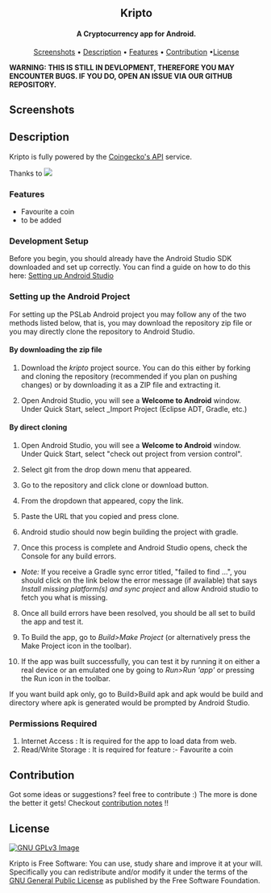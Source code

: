 ﻿<h2 align="center"><b>Kripto</b></h2>
<h4 align="center">A Cryptocurrency app for Android.</h4>
</p>
<p align="center"><a href="#screenshots">Screenshots</a> &bull; <a href="#description">Description</a> &bull; <a href="#features">Features</a> &bull; <a href="#contribution">Contribution</a> &bull;<a href="#license">License</a></p>

<b>WARNING: THIS IS STILL IN DEVLOPMENT, THEREFORE YOU MAY ENCOUNTER BUGS. IF YOU DO, OPEN AN ISSUE VIA OUR GITHUB REPOSITORY.</b>

## Screenshots


## Description

Kripto is fully powered by the <a href = "https://www.coingecko.com/api/">Coingecko's API</a> service.

Thanks to 
<a href = "https://www.coingecko.com/en"><img src = "https://static.coingecko.com/s/coingecko-logo-d13d6bcceddbb003f146b33c2f7e8193d72b93bb343d38e392897c3df3e78bdd.png"></a>


### Features

* Favourite a coin
* to be added

### Development Setup

Before you begin, you should already have the Android Studio SDK downloaded and set up correctly. You can find a guide on how to do this here: [Setting up Android Studio](http://developer.android.com/sdk/installing/index.html?pkg=studio)

### Setting up the Android Project
For setting up the PSLab Android project you may follow any of the two methods listed below, that is, you may download the repository zip file or you may directly clone the repository to Android Studio.

#### By downloading the zip file

1. Download the _kripto_ project source. You can do this either by forking and cloning the repository (recommended if you plan on pushing changes) or by downloading it as a ZIP file and extracting it.

2. Open Android Studio, you will see a **Welcome to Android** window. Under Quick Start, select _Import Project (Eclipse ADT, Gradle, etc.)

#### By direct cloning


1. Open Android Studio, you will see a **Welcome to Android** window. Under Quick Start, select "check out project from version control".

2. Select git from the drop down menu that appeared.

3. Go to the repository and click clone or download button.

4. From the dropdown that appeared, copy the link.

5. Paste the URL that you copied and press clone.

6. Android studio should now begin building the project with gradle.

7. Once this process is complete and Android Studio opens, check the Console for any build errors.

 - _Note:_ If you receive a Gradle sync error titled, "failed to find ...", you should click on the link below the error message (if available) that says _Install missing platform(s) and sync project_ and allow Android studio to fetch you what is missing.

8. Once all build errors have been resolved, you should be all set to build the app and test it.

9. To Build the app, go to _Build>Make Project_ (or alternatively press the Make Project icon in the toolbar).

10.  If the app was built successfully, you can test it by running it on either a real device or an emulated one by going to _Run>Run 'app'_ or pressing the Run icon in the toolbar.

If you want build apk only, go to Build>Build apk and apk would be build and directory where apk is generated would be prompted by Android Studio.

### Permissions Required

1. Internet Access : It is required for the app to load data from web.
2. Read/Write Storage : It is required for feature :- Favourite a coin
## Contribution
Got some ideas or suggestions? feel free to contribute :)
The more is done the better it gets!
Checkout [contribution notes](.github/CONTRIBUTING.md) !!


## License
[![GNU GPLv3 Image](https://www.gnu.org/graphics/gplv3-127x51.png)](https://www.gnu.org/licenses/gpl-3.0.en.html)  

Kripto is Free Software: You can use, study share and improve it at your
will. Specifically you can redistribute and/or modify it under the terms of the
[GNU General Public License](https://www.gnu.org/licenses/gpl.html) as
published by the Free Software Foundation.